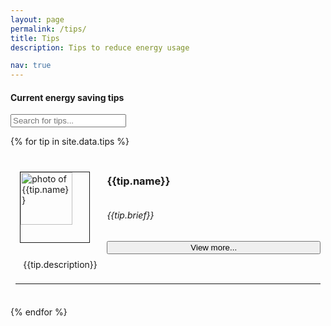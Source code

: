 ```yaml
---
layout: page
permalink: /tips/
title: Tips
description: Tips to reduce energy usage

nav: true
---
```

<script async src="{{ base.url | prepend: site.url }}/assets/js/search.js"></script>


#### Current energy saving tips

<input type="text" onkeyup="searchFunction()" class="form-control" id="mySearch" placeholder="Search for tips...">


<div id="tipsWrapper">

{% for tip in site.data.tips %}

<div class="tipContainer" style="padding: 0.5rem">
    <div style="display:flex">
        <div style="display: flex; width: 30%; justify-content: center; align-items: center;">
            <img style="border:1px solid; float: left; width: 75%; margin-right: 20px;" src="{{ tip.image | prepend: '/assets/img/' | prepend: site.baseurl | prepend: site.url }}" alt="photo of {{tip.name}}">
        </div>
        <div style="display: flex; flex-direction: column;justify-content: center; width: 70%">
            <h3 class="tipTitle">{{tip.name}}</h3>
            <h6>{{tip.brief}}</h6>
            <button type="button" class="btn btn-default btn-sm" data-toggle="collapse" data-target="#collapse{{ tip.id }}">
            View more...
            </button>
        </div>
    </div>
    <div class="collapse" id="collapse{{ tip.id }}" style="padding: 0.5rem; margin: auto; width: 95%; position: center">
        <div class="card bg-dark text-white card-body">
        {{tip.description}}
        </div>
    </div>
    <hr>
</div>

{% endfor %}

</div>

